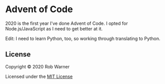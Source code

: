 # Advent of Code

2020 is the first year I've done Advent of Code. I opted for Node.js/JavaScript as I need to get better at it.

Edit: I need to learn Python, too, so working through translating to Python.

## License

Copyright &copy; 2020 Rob Warner

Licensed under the [MIT License](https://hoop33.mit-license.org/)
